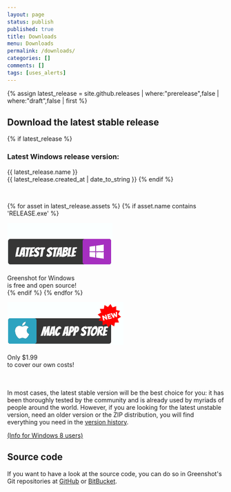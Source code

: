 ```yaml
---
layout: page
status: publish
published: true
title: Downloads
menu: Downloads
permalink: /downloads/
categories: []
comments: []
tags: [uses_alerts]
---
```

{% assign latest_release = site.github.releases | where:"prerelease",false | where:"draft",false | first %}
<div class="two-col left-box">
<h2>Download the latest stable release</h2>

{% if latest_release %}
	<h3>Latest Windows release version:</h3>
	{{ latest_release.name }}<br>{{ latest_release.created_at | date_to_string }}
{% endif %}

<div class="clearfix"></div>
<br>

{% for asset in latest_release.assets %}
	{% if asset.name contains 'RELEASE.exe' %}
		<div class="cta-button-main" style="margin-right: 2em;">
			<div class="btn-wrapper">
				<div class="btn"><a href="{{ asset.browser_download_url }}"><img src="../assets/download-win.png"></a></div><br>
				<div class="description">Greenshot for Windows<br>is free and open source!</div>
			</div>
		</div>
	{% endif %}
{% endfor %}

<div class="cta-button-main">
	<div class="btn-wrapper">
		<div class="btn"><a href="https://itunes.apple.com/us/app/greenshot/id1103915944" target="_blank"><img src="../assets/download-mac.png"></a></div><br>
		<div class="description">Only $1.99<br>to cover our own costs!</div>
	</div>
</div>

<div class="clearfix"></div>
<br><br>

<p class="alert alert-info">
	<i class="fa fa-info-circle"></i> In most cases, the latest stable version will be the best choice for you: it has been thoroughly tested by the community and is already used by myriads of people around the world. However, if you are looking for the latest unstable version, need an older version or the ZIP distribution, you will find everything you need in the <a href="/version-history/" title="Download other versions of Greenshot">version history</a>.
</p>


<p><a href="#" onclick="jQuery('#w8info').slideToggle();return false;">(Info for Windows 8 users)</a><br/> <span id="w8info" style="display:none">Windows might ask you to install .NET 3.5 when running Greenshot. You can skip this. <a href="/faq/why-does-windows-8-suggest-to-install-earlier-net-versions-when-starting-greenshot/">Read more</a></span></p>

<h2>Source code</h2>
<p>If you want to have a look at the source code, you can do so in Greenshot's Git repositories at
<a href="https://github.com/greenshot/greenshot/">GitHub</a> or
<a href="https://bitbucket.org/greenshot/greenshot/">BitBucket</a>.</p>
</div>

<div style="clear:both"></div>
